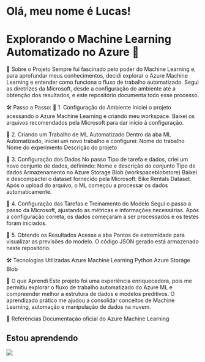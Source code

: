 # Olá, meu nome é Lucas!

# Explorando o Machine Learning Automatizado no Azure 🚀

📌 Sobre o Projeto
Sempre fui fascinado pelo poder do Machine Learning e, para aprofundar meus conhecimentos, decidi explorar o Azure Machine Learning e entender como funciona o fluxo de trabalho automatizado. Segui as diretrizes da Microsoft, desde a configuração do ambiente até a obtenção dos resultados, e este repositório documenta todo esse processo.

🛠️ Passo a Passo:
🔹 1. Configuração do Ambiente
Iniciei o projeto acessando o Azure Machine Learning e criando meu workspace.
Baixei os arquivos recomendados pela Microsoft para dar início à configuração.

🔹 2. Criando um Trabalho de ML Automatizado
Dentro da aba ML Automatizado, iniciei um novo trabalho e configurei:
Nome do trabalho
Nome do experimento
Descrição do projeto

🔹 3. Configuração dos Dados
No passo Tipo de tarefa e dados, criei um novo conjunto de dados, definindo:
Nome e descrição do conjunto
Tipo de dados
Armazenamento no Azure Storage Blob (workspaceblobstore)
Baixei e descompactei o dataset fornecido pela Microsoft: Bike Rentals Dataset.
Após o upload do arquivo, o ML começou a processar os dados automaticamente.

🔹 4. Configuração das Tarefas e Treinamento do Modelo
Segui o passo a passo da Microsoft, ajustando as métricas e informações necessárias.
Após a configuração correta, os dados começaram a ser processados e os testes foram iniciados.

🔹 5. Obtendo os Resultados
Acesse a aba Pontos de extremidade para visualizar as previsões do modelo.
O código JSON gerado está armazenado neste repositório.

🛠️ Tecnologias Utilizadas
Azure Machine Learning
Python
Azure Storage Blob

📖 O que Aprendi
Este projeto foi uma experiência enriquecedora, pois me permitiu explorar o fluxo de trabalho automatizado do Azure ML e compreender melhor a estrutura de dados e modelos preditivos. O aprendizado prático me ajudou a consolidar conceitos de Machine Learning, automação e manipulação de dados na nuvem.

🔗 Referências
Documentação oficial do Azure Machine Learning



## Estou aprendendo 
<img src="https://cdn.jsdelivr.net/gh/devicons/devicon@latest/icons/azure/azure-original.svg" />
